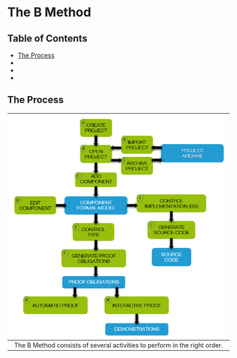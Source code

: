 # The B Method

## Table of Contents

- [The Process](#the-process)
- []()
- []()
- []()

## The Process

| <img src="images/b-method.png" width="600" > |
|:-:|
| The B Method consists of several activities to perform in the right order. |

